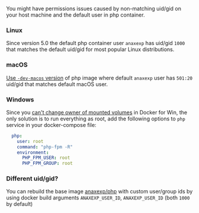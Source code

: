 You might have permissions issues caused by non-matching uid/gid on your host machine and the default user in php container.

### Linux

Since version 5.0 the default php container user `anaxexp` has uid/gid `1000` that matches the default uid/gid for most popular Linux distributions.  

### macOS

[Use `-dev-macos` version](#macos-permissions-issues) of php image where default `anaxexp` user has `501:20` uid/gid that matches default macOS user.

### Windows

Since you [can't change owner of mounted volumes](https://github.com/docker/for-win/issues/39) in Docker for Win, the only solution is to run everything as root, add the following options to `php` service in your docker-compose file:

```yml
  php:
    user: root
    command: "php-fpm -R"
    environment:
      PHP_FPM_USER: root
      PHP_FPM_GROUP: root
```

### Different uid/gid?

You can rebuild the base image [anaxexp/php](https://github.com/anaxexp/php) with custom user/group ids by using docker build arguments `ANAXEXP_USER_ID`, `ANAXEXP_USER_ID` (both `1000` by default)
